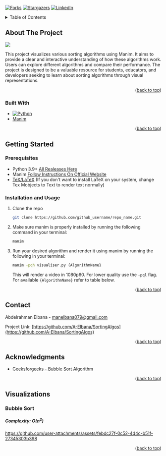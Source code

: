 
<a id="readme-top"></a>

[![Forks][forks-shield]][forks-url]
[![Stargazers][stars-shield]][stars-url]
[![LinkedIn][linkedin-shield]][linkedin-url]




<!-- TABLE OF CONTENTS -->
<details>
  <summary>Table of Contents</summary>
  <ol>
    <li>
      <a href="#about-the-project">About The Project</a>
      <ul>
        <li><a href="#built-with">Built With</a></li>
      </ul>
    </li>
    <li>
      <a href="#getting-started">Getting Started</a>
      <ul>
        <li><a href="#prerequisites">Prerequisites</a></li>
        <li><a href="#installation">Installation</a></li>
      </ul>
    </li>
    <li><a href="#objective">Objective</a></li>
    <li><a href="#contact">Contact</a></li>
    <li><a href="#acknowledgments">Acknowledgments</a></li>
    <li><a href="#Visualizations">Visualizations</a></li>
  </ol>
</details>



<!-- ABOUT THE PROJECT -->
## About The Project

![][product-screenshot]

This project visualizes various sorting algorithms using Manim. It aims to provide a clear and interactive understanding of how these algorithms work. Users can explore different algorithms and compare their performance. The project is designed to be a valuable resource for students, educators, and developers seeking to learn about sorting algorithms through visual representations.
<p align="right">(<a href="#readme-top">back to top</a>)</p>



### Built With


* [![Python](https://skillicons.dev/icons?i=py&theme=dark)](https://python.org)
* [Manim](https://github.com/ManimCommunity/manim)

<p align="right">(<a href="#readme-top">back to top</a>)</p>



<!-- GETTING STARTED -->
## Getting Started


### Prerequisites

* Python 3.9+ [All Realeases Here](https://www.python.org/downloads/)
* Manim [Follow Instructions On Official Website](https://www.manim.community/)
* [TeX/LaTeX](https://miktex.org/download) (If you don't want to install LaTeX on your system, change Tex Mobjects to Text to render text normally)
  

### Installation and Usage


1. Clone the repo
   ```sh
   git clone https://github.com/github_username/repo_name.git
   ```
2. Make sure manim is properly installed by running the following command in your terminal:
   ```sh
   manim
   ```
3. Run your desired algorithm and render it using manim by running the following in your terminal:
   ```sh
   manim -pqh visualiser.py {AlgorithmName}
   ```
   This will render a video in 1080p60. For lower quality use the `-pql` flag.<br>
   For available `{AlgorithmName}` refer to table below.

<p align="right">(<a href="#readme-top">back to top</a>)</p>



<!-- CONTACT -->
## Contact

Abdelrahman Elbana - manelbana079@gmail.com

Project Link: [https://github.com/A-Elbana/SortingAlgos](https://github.com/A-Elbana/SortingAlgos)

<p align="right">(<a href="#readme-top">back to top</a>)</p>



<!-- ACKNOWLEDGMENTS -->
## Acknowledgments

* [Geeksforgeeks - Bubble Sort Algorithm](https://www.geeksforgeeks.org/bubble-sort-algorithm/)

<p align="right">(<a href="#readme-top">back to top</a>)</p>

<!-- VISUALIZATIONS -->
## Visualizations

### Bubble Sort
##### Complexity: $O(n^2)$

https://github.com/user-attachments/assets/febdc27f-0c52-4d4c-b51f-27345303b398

<p align="right">(<a href="#readme-top">back to top</a>)</p>





[forks-shield]: https://img.shields.io/github/forks/othneildrew/Best-README-Template.svg?style=for-the-badge
[forks-url]: https://github.com/A-Elbana/SortingAlgos/network/members
[stars-shield]: https://img.shields.io/github/stars/othneildrew/Best-README-Template.svg?style=for-the-badge
[stars-url]: https://github.com/A-Elbana/SortingAlgos/stargazers

[linkedin-shield]: https://img.shields.io/badge/-LinkedIn-black.svg?style=for-the-badge&logo=linkedin&colorB=555
[linkedin-url]: https://www.linkedin.com/in/abdelrahmanwisam/
[product-screenshot]: cover.png
